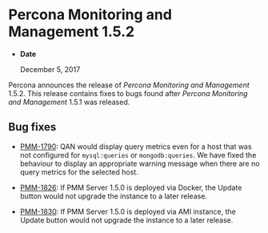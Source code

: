# Percona Monitoring and Management 1.5.2


* **Date**

    December 5, 2017


Percona announces the release of *Percona Monitoring and Management*
1.5.2. This release contains fixes to bugs found after *Percona Monitoring and Management*
1.5.1 was released.

## Bug fixes


* [PMM-1790](https://jira.percona.com/browse/PMM-1790): QAN would display query metrics even for a host that was not
configured for `mysql:queries` or `mongodb:queries`. We have fixed the
behaviour to display an appropriate warning message when there are no query
metrics for the selected host.


* [PMM-1826](https://jira.percona.com/browse/PMM-1826): If PMM Server 1.5.0 is deployed via Docker, the
Update button would not upgrade the instance to a later release.


* [PMM-1830](https://jira.percona.com/browse/PMM-1830): If PMM Server 1.5.0 is deployed via AMI instance,
the Update button would not upgrade the instance to a later release.

<!-- -*- mode: rst -*- -->
<!-- Tips (tip) -->
<!-- Abbreviations (abbr) -->
<!-- Docker commands (docker) -->
<!-- Graphical interface elements (gui) -->
<!-- Options and parameters (opt) -->
<!-- pmm-admin commands (pmm-admin) -->
<!-- SQL commands (sql) -->
<!-- PMM Dashboards (dbd) -->
<!-- * Text labels -->
<!-- Special headings (h) -->
<!-- Status labels (status) -->
